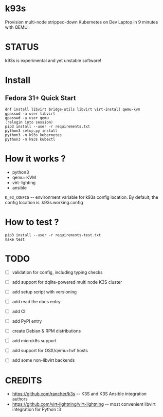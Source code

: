 k93s
=====

Provision multi-node stripped-down Kubernetes on Dev Laptop in 9 minutes with QEMU.


STATUS
======

k93s is experimental and yet unstable software!


Install
=======

Fedora 31+ Quick Start
-----------------------

```
dnf install libvirt bridge-utils libvirt virt-install qemu-kvm
gpasswd -a user libvirt
gpasswd -a user qemu
(relogin into session)
pip3 install --user -r requirements.txt
python3 setup.py install
python3 -m k93s kubernetes
python3 -m k93s kubectl
```


How it works ?
==============
- python3
- qemu+KVM
- virt-lighting
- ansible


`K_93_CONFIG` -- environment variable for k93s config location.
                 By default, the config location is .k93s.working.config


How to test ?
=============
```
pip3 install --user -r requirements-test.txt
make test
```

TODO
====
- [ ] validation for config, including typing checks
- [ ] add support for dqlite-powered multi node K3S cluster
- [ ] add setup script with versioning
- [ ] add read the docs entry
- [ ] add CI
- [ ] add PyPI entry
- [ ] create Debian & RPM distributions
- [ ] add microk8s support
- [ ] add support for OSX/qemu+hvf hosts
- [ ] add some non-libvirt backends


CREDITS
========
- https://github.com/rancher/k3s -- K3S and K3S Ansible integration authors
- https://github.com/virt-lightning/virt-lightning -- most convenient libvirt integration for Python :3
